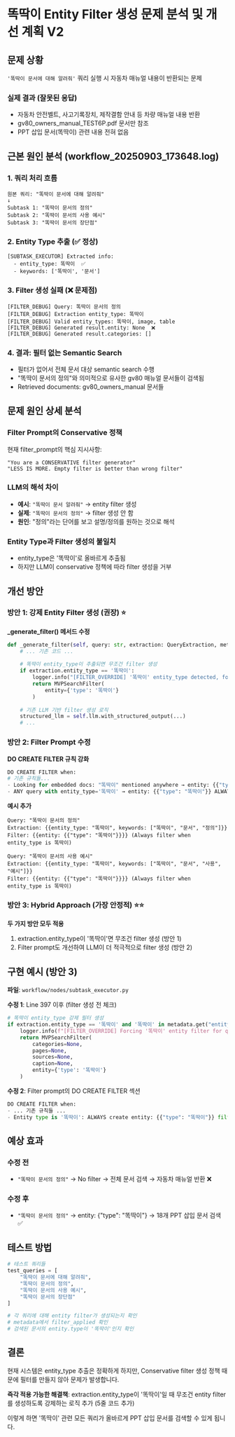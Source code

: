 # 똑딱이 Entity Filter 생성 문제 분석 및 개선 계획 V2

## 문제 상황
`'똑딱이 문서에 대해 알려줘'` 쿼리 실행 시 자동차 매뉴얼 내용이 반환되는 문제

### 실제 결과 (잘못된 응답)
- 자동차 안전벨트, 사고기록장치, 제작결함 안내 등 차량 매뉴얼 내용 반환
- gv80_owners_manual_TEST6P.pdf 문서만 참조
- PPT 삽입 문서(똑딱이) 관련 내용 전혀 없음

## 근본 원인 분석 (workflow_20250903_173648.log)

### 1. 쿼리 처리 흐름
```
원본 쿼리: "똑딱이 문서에 대해 알려줘"
↓
Subtask 1: "똑딱이 문서의 정의"
Subtask 2: "똑딱이 문서의 사용 예시"  
Subtask 3: "똑딱이 문서의 장단점"
```

### 2. Entity Type 추출 (✅ 정상)
```
[SUBTASK_EXECUTOR] Extracted info:
  - entity_type: 똑딱이  ✅
  - keywords: ['똑딱이', '문서']
```

### 3. Filter 생성 실패 (❌ 문제점)
```
[FILTER_DEBUG] Query: 똑딱이 문서의 정의
[FILTER_DEBUG] Extraction entity_type: 똑딱이
[FILTER_DEBUG] Valid entity_types: 똑딱이, image, table
[FILTER_DEBUG] Generated result.entity: None  ❌
[FILTER_DEBUG] Generated result.categories: []
```

### 4. 결과: 필터 없는 Semantic Search
- 필터가 없어서 전체 문서 대상 semantic search 수행
- "똑딱이 문서의 정의"와 의미적으로 유사한 gv80 매뉴얼 문서들이 검색됨
- Retrieved documents: gv80_owners_manual 문서들

## 문제 원인 상세 분석

### Filter Prompt의 Conservative 정책
현재 filter_prompt의 핵심 지시사항:
```
"You are a CONSERVATIVE filter generator"
"LESS IS MORE. Empty filter is better than wrong filter"
```

### LLM의 해석 차이
- **예시**: `"똑딱이 문서 알려줘"` → entity filter 생성
- **실제**: `"똑딱이 문서의 정의"` → filter 생성 안 함
- **원인**: "정의"라는 단어를 보고 설명/정의를 원하는 것으로 해석

### Entity Type과 Filter 생성의 불일치
- entity_type은 '똑딱이'로 올바르게 추출됨
- 하지만 LLM이 conservative 정책에 따라 filter 생성을 거부

## 개선 방안

### 방안 1: 강제 Entity Filter 생성 (권장) ⭐
**_generate_filter() 메서드 수정**

```python
def _generate_filter(self, query: str, extraction: QueryExtraction, metadata: Dict[str, Any]) -> Optional[MVPSearchFilter]:
    # ... 기존 코드 ...
    
    # 똑딱이 entity_type이 추출되면 무조건 filter 생성
    if extraction.entity_type == '똑딱이':
        logger.info("[FILTER_OVERRIDE] '똑딱이' entity_type detected, forcing entity filter")
        return MVPSearchFilter(
            entity={'type': '똑딱이'}
        )
    
    # 기존 LLM 기반 filter 생성 로직
    structured_llm = self.llm.with_structured_output(...)
    # ...
```

### 방안 2: Filter Prompt 수정
**DO CREATE FILTER 규칙 강화**

```python
DO CREATE FILTER when:
# 기존 규칙들...
- Looking for embedded docs: "똑딱이" mentioned anywhere → entity: {{"type": "똑딱이"}}
- ANY query with entity_type='똑딱이' → entity: {{"type": "똑딱이"}} ALWAYS
```

**예시 추가**
```
Query: "똑딱이 문서의 정의"
Extraction: {{entity_type: "똑딱이", keywords: ["똑딱이", "문서", "정의"]}}
Filter: {{entity: {{"type": "똑딱이"}}}} (Always filter when entity_type is 똑딱이)

Query: "똑딱이 문서의 사용 예시"
Extraction: {{entity_type: "똑딱이", keywords: ["똑딱이", "문서", "사용", "예시"]}}
Filter: {{entity: {{"type": "똑딱이"}}}} (Always filter when entity_type is 똑딱이)
```

### 방안 3: Hybrid Approach (가장 안정적) ⭐⭐
**두 가지 방안 모두 적용**

1. extraction.entity_type이 '똑딱이'면 무조건 filter 생성 (방안 1)
2. Filter prompt도 개선하여 LLM이 더 적극적으로 filter 생성 (방안 2)

## 구현 예시 (방안 3)

**파일**: `workflow/nodes/subtask_executor.py`

**수정 1**: Line 397 이후 (filter 생성 전 체크)
```python
# 똑딱이 entity_type 강제 필터 생성
if extraction.entity_type == '똑딱이' and '똑딱이' in metadata.get("entity_types", []):
    logger.info(f"[FILTER_OVERRIDE] Forcing '똑딱이' entity filter for query: {query}")
    return MVPSearchFilter(
        categories=None,
        pages=None,
        sources=None,
        caption=None,
        entity={'type': '똑딱이'}
    )
```

**수정 2**: Filter prompt의 DO CREATE FILTER 섹션
```python
DO CREATE FILTER when:
- ... 기존 규칙들 ...
- Entity type is '똑딱이': ALWAYS create entity: {{"type": "똑딱이"}} filter
```

## 예상 효과

### 수정 전
- `"똑딱이 문서의 정의"` → No filter → 전체 문서 검색 → 자동차 매뉴얼 반환 ❌

### 수정 후  
- `"똑딱이 문서의 정의"` → entity: {"type": "똑딱이"} → 18개 PPT 삽입 문서 검색 ✅

## 테스트 방법

```python
# 테스트 쿼리들
test_queries = [
    "똑딱이 문서에 대해 알려줘",
    "똑딱이 문서의 정의",
    "똑딱이 문서의 사용 예시",
    "똑딱이 문서의 장단점"
]

# 각 쿼리에 대해 entity filter가 생성되는지 확인
# metadata에서 filter_applied 확인
# 검색된 문서의 entity.type이 '똑딱이'인지 확인
```

## 결론

현재 시스템은 entity_type 추출은 정확하게 하지만, Conservative filter 생성 정책 때문에 필터를 만들지 않아 문제가 발생합니다. 

**즉각 적용 가능한 해결책**: extraction.entity_type이 '똑딱이'일 때 무조건 entity filter를 생성하도록 강제하는 로직 추가 (5줄 코드 추가)

이렇게 하면 '똑딱이' 관련 모든 쿼리가 올바르게 PPT 삽입 문서를 검색할 수 있게 됩니다.